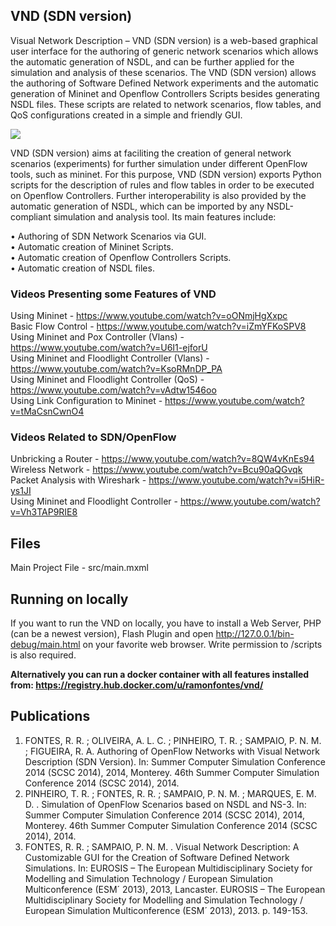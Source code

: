 ## VND (SDN version)
Visual Network Description – VND (SDN version) is a web-based graphical user interface for the authoring of generic network scenarios which allows the automatic generation of NSDL, and can be further applied for the simulation and analysis of these scenarios. The VND (SDN version) allows the authoring of Software Defined Network experiments and the automatic generation of Mininet and Openflow Controllers Scripts besides generating NSDL files. These scripts are related to network scenarios, flow tables, and QoS configurations created in a simple and friendly GUI.


![](https://github.com/ramonfontes/vnd-sdn-version/blob/master/screenshot.png)


VND (SDN version) aims at faciliting the creation of general network scenarios (experiments) for further simulation under different OpenFlow tools, such as mininet. For this purpose, VND (SDN version) exports Python scripts for the description of rules and flow tables in order to be executed on Openflow Controllers. Further interoperability is also provided by the automatic generation of NSDL, which can be imported by any NSDL-compliant simulation and analysis tool. Its main features include:

• Authoring of SDN Network Scenarios via GUI.  
• Automatic creation of Mininet Scripts.  
• Automatic creation of Openflow Controllers Scripts.  
• Automatic creation of NSDL files.  

### Videos Presenting some Features of VND
Using Mininet - https://www.youtube.com/watch?v=oONmjHgXxpc    
Basic Flow Control - https://www.youtube.com/watch?v=iZmYFKoSPV8  
Using Mininet and Pox Controller (Vlans) - https://www.youtube.com/watch?v=U6I1-ejforU  
Using Mininet and Floodlight Controller (Vlans) - https://www.youtube.com/watch?v=KsoRMnDP_PA  
Using Mininet and Floodlight Controller (QoS) - https://www.youtube.com/watch?v=vAdtw1546oo  
Using Link Configuration to Mininet - https://www.youtube.com/watch?v=tMaCsnCwnO4  


### Videos Related to SDN/OpenFlow
Unbricking a Router - https://www.youtube.com/watch?v=8QW4vKnEs94  
Wireless Network - https://www.youtube.com/watch?v=Bcu90aQGvqk  
Packet Analysis with Wireshark - https://www.youtube.com/watch?v=i5HiR-ys1JI  
Using Mininet and Floodlight Controller - https://www.youtube.com/watch?v=Vh3TAP9RIE8  

## Files
Main Project File - src/main.mxml


## Running on locally
If you want to run the VND on locally, you have to install a Web Server, PHP (can be a newest version), Flash Plugin and open http://127.0.0.1/bin-debug/main.html on your favorite web browser. Write permission to /scripts is also required.  

**Alternatively you can run a docker container with all features installed from: https://registry.hub.docker.com/u/ramonfontes/vnd/**


## Publications
1. FONTES, R. R. ; OLIVEIRA, A. L. C. ; PINHEIRO, T. R. ; SAMPAIO, P. N. M. ; FIGUEIRA, R. A. Authoring of OpenFlow Networks with Visual Network Description (SDN Version). In: Summer Computer Simulation Conference 2014 (SCSC 2014), 2014, Monterey. 46th Summer Computer Simulation Conference 2014 (SCSC 2014), 2014.
2. PINHEIRO, T. R. ; FONTES, R. R. ; SAMPAIO, P. N. M. ; MARQUES, E. M. D. . Simulation of OpenFlow Scenarios based on NSDL and NS-3. In: Summer Computer Simulation Conference 2014 (SCSC 2014), 2014, Monterey. 46th Summer Computer Simulation Conference 2014 (SCSC 2014), 2014.
3. FONTES, R. R. ; SAMPAIO, P. N. M. . Visual Network Description: A Customizable GUI for the Creation of Software Defined Network Simulations. In: EUROSIS – The European Multidisciplinary Society for Modelling and Simulation Technology / European Simulation Multiconference (ESM´ 2013), 2013, Lancaster. EUROSIS – The European Multidisciplinary Society for Modelling and Simulation Technology / European Simulation Multiconference (ESM´ 2013), 2013. p. 149-153.
